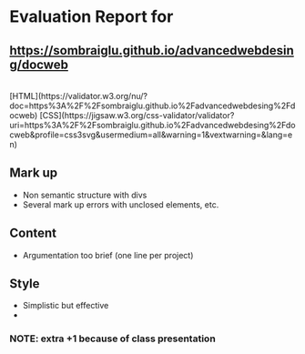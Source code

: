 # Evaluation Report for<br/>
## https://sombraiglu.github.io/advancedwebdesing/docweb
<br/>
[HTML](https://validator.w3.org/nu/?doc=https%3A%2F%2Fsombraiglu.github.io%2Fadvancedwebdesing%2Fdocweb)
[CSS](https://jigsaw.w3.org/css-validator/validator?uri=https%3A%2F%2Fsombraiglu.github.io%2Fadvancedwebdesing%2Fdocweb&profile=css3svg&usermedium=all&warning=1&vextwarning=&lang=en)

## Mark up
- Non semantic structure with divs
- Several mark up errors with unclosed elements, etc.
  
## Content
- Argumentation too brief (one line per project)

## Style
- Simplistic but effective
- 
### NOTE: extra +1 because of class presentation
